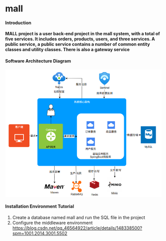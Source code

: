 # mall

#### Introduction

**MALL project is a user back-end project in the mall system, with a total of five services.
It includes orders, products, users, and three services. A public service, a public service contains a number of common
entity classes and utility classes.
There is also a gateway service**

#### Software Architecture Diagram

![ArchitectureDiagram.png](picture%2FArchitectureDiagram.png)

#### Installation Environment Tutorial

1. Create a database named mall and run the SQL file in the project
2. Configure the middleware environment
   https://blog.csdn.net/qq_46564922/article/details/148338500?spm=1001.2014.3001.5502